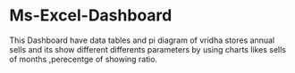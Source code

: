 # Ms-Excel-Dashboard
This Dashboard have data tables and pi diagram of vridha stores annual sells and its show different differents parameters by using charts likes sells of months ,perecentge of showing ratio.
